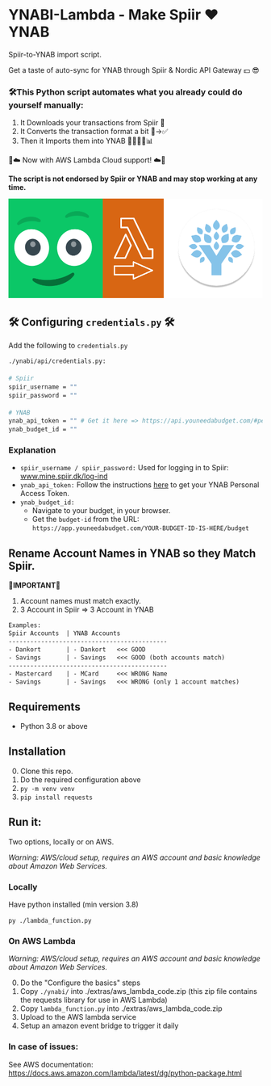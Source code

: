 # YNABI-Lambda - Make Spiir ❤️ YNAB
Spiir-to-YNAB import script. 

Get a taste of auto-sync for YNAB through Spiir & Nordic API Gateway 💵 😎

### 🛠️This Python script automates what you already could do yourself manually:
1. It Downloads your transactions from Spiir 💚 
2. It Converts the transaction format a bit 🛑->✅ 
3. Then it Imports them into YNAB 💙📅🙍💵📊

🧡☁️ Now with AWS Lambda Cloud support! ☁️🧡

**The script is not endorsed by Spiir or YNAB and may stop working at any time.**

<p style="text-align:center;"><img src="extras\ynabi-lambda-logo.png"  width="800" /></p>

## 🛠️ Configuring `credentials.py` 🛠️
Add the following to `credentials.py`

```bash
./ynabi/api/credentials.py:

# Spiir
spiir_username = ""
spiir_password = ""

# YNAB
ynab_api_token = "" # Get it here => https://api.youneedabudget.com/#personal-access-tokens
ynab_budget_id = ""
```

### Explanation

- `spiir_username / spiir_password:` Used for logging in to Spiir: www.mine.spiir.dk/log-ind
- `ynab_api_token:` Follow the instructions [here](https://api.youneedabudget.com/#personal-access-tokens) to get your YNAB Personal Access Token.
- `ynab_budget_id:` 
  - Navigate to your budget, in your browser. 
  - Get the `budget-id` from the URL: `https://app.youneedabudget.com/YOUR-BUDGET-ID-IS-HERE/budget`


## Rename Account Names in YNAB so they Match Spiir.

**🛑IMPORTANT🛑**
1. Account names must match exactly. 
2. 3 Account in Spiir => 3 Account in YNAB

```
Examples:
Spiir Accounts  | YNAB Accounts
--------------------------------------------
- Dankort       | - Dankort   <<< GOOD
- Savings       | - Savings   <<< GOOD (both accounts match)
--------------------------------------------
- Mastercard    | - MCard     <<< WRONG Name
- Savings       | - Savings   <<< WRONG (only 1 account matches)

```

## Requirements

- Python 3.8 or above

## Installation

0. Clone this repo.
1. Do the required configuration above
2. `py -m venv venv`
3. `pip install requests`

## Run it:

Two options, locally or on AWS.

*Warning: AWS/cloud setup, requires an AWS account and basic knowledge about Amazon Web Services.* 


### Locally

Have python installed (min version 3.8)

`py ./lambda_function.py`


### On AWS Lambda

*Warning: AWS/cloud setup, requires an AWS account and basic knowledge about Amazon Web Services.* 

0. Do the "Configure the basics" steps
1. Copy `./ynabi/` into ./extras/aws_lambda_code.zip (this zip file contains the requests library for use in AWS Lambda)
2. Copy `lambda_function.py` into ./extras/aws_lambda_code.zip
3. Upload to the AWS lambda service 
4. Setup an amazon event bridge to trigger it daily

### In case of issues:

See AWS documentation: https://docs.aws.amazon.com/lambda/latest/dg/python-package.html

